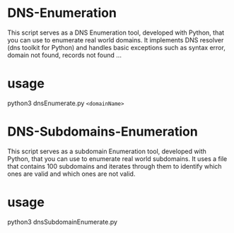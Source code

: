 # DNS-Enumeration
This script serves as a DNS Enumeration tool, developed with Python, that you can use to enumerate real world domains.
It implements DNS resolver (dns toolkit for Python) and handles basic exceptions such as syntax error, domain not found, records not found ...

# usage
python3 dnsEnumerate.py `<domainName>` 

# DNS-Subdomains-Enumeration
This script serves as a subdomain Enumeration tool, developed with Python, that you can use to enumerate real world subdomains.
It uses a file that contains 100 subdomains and iterates through them to identify which ones are valid and which ones are not valid.

# usage
python3 dnsSubdomainEnumerate.py <domainName> 
